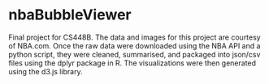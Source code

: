 # nbaBubbleViewer

Final project for CS448B. The data and images for this project are courtesy of NBA.com. Once the raw data were downloaded using the NBA API and a python script, they were cleaned, summarised, and packaged into json/csv files using the dplyr package in R. The visualizations were then generated using the d3.js library.
